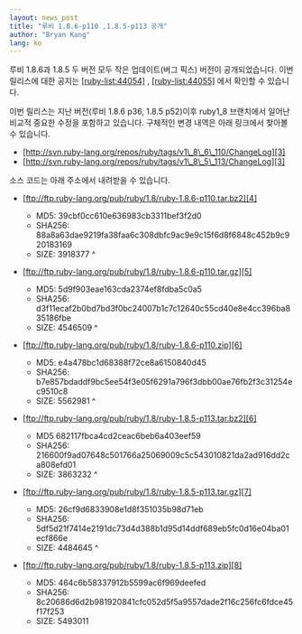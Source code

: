 ```yaml
---
layout: news_post
title: "루비 1.8.6-p110 ,1.8.5-p113 공개"
author: "Bryan Kang"
lang: ko
---
```


루비 1.8.6과 1.8.5 두 버전 모두 작은 업데이트(버그 픽스) 버전이 공개되었습니다. 이번 릴리스에 대한 공지는
[\[ruby-list:44054\]][1] , [\[ruby-list:44055\]][2] 에서 확인할 수 있습니다.

이번 릴리스는 지난 버전(루비 1.8.6 p36, 1.8.5 p52)이후 ruby1\_8 브랜치에서 일어난 비교적 중요한 수정을
포함하고 있습니다. 구체적인 변경 내역은 아래 링크에서 찾아볼 수 있습니다.

* [http://svn.ruby-lang.org/repos/ruby/tags/v1\_8\_6\_110/ChangeLog][3]
* [http://svn.ruby-lang.org/repos/ruby/tags/v1\_8\_5\_113/ChangeLog][3]

소스 코드는 아래 주소에서 내려받을 수 있습니다.

* [ftp://ftp.ruby-lang.org/pub/ruby/1.8/ruby-1.8.6-p110.tar.bz2][4]
  * MD5: 39cbf0cc610e636983cb3311bef3f2d0
  * SHA256: 88a8a63dae9219fa38faa6c308dbfc9ac9e9c15f6d8f6848c452b9c920183169
  * SIZE: 3918377
^

* [ftp://ftp.ruby-lang.org/pub/ruby/1.8/ruby-1.8.6-p110.tar.gz][5]
  * MD5: 5d9f903eae163cda2374ef8fdba5c0a5
  * SHA256: d3f11ecaf2b0bd7bd3f0bc24007b1c7c12640c55cd40e8e4cc396ba835186fbe
  * SIZE: 4546509
^

* [ftp://ftp.ruby-lang.org/pub/ruby/1.8/ruby-1.8.6-p110.zip][6]
  * MD5: e4a478bc1d68388f72ce8a6150840d45
  * SHA256: b7e857bdaddf9bc5ee54f3e05f6291a796f3dbb00ae76fb2f3c31254ec9510c8
  * SIZE: 5562981
^

* [ftp://ftp.ruby-lang.org/pub/ruby/1.8/ruby-1.8.5-p113.tar.bz2][6]
  * MD5 682117fbca4cd2ceac6beb6a403eef59
  * SHA256: 216600f9ad07648c501766a25069009c5c543010821da2ad916dd2ca808efd01
  * SIZE: 3863232
^

* [ftp://ftp.ruby-lang.org/pub/ruby/1.8/ruby-1.8.5-p113.tar.gz][7]
  * MD5: 26cf9d6833908e1d8f351035b98d71eb
  * SHA256: 5df5d21f7414e2191dc73d4d388b1d95d14ddf689eb5fc0d16e04ba01ecf866e
  * SIZE: 4484645
^

* [ftp://ftp.ruby-lang.org/pub/ruby/1.8/ruby-1.8.5-p113.zip][8]
  * MD5: 464c6b58337912b5599ac6f969deefed
  * SHA256: 8c20686d6d2b981920841cfc052d5f5a9557dade2f16c256fc6fdce45f17f253
  * SIZE: 5493011



[1]: http://blade.nagaokaut.ac.jp/cgi-bin/scat.rb/ruby/ruby-list/44054
[2]: http://blade.nagaokaut.ac.jp/cgi-bin/scat.rb/ruby/ruby-list/44055
[3]: http://svn.ruby-lang.org/repos/ruby/tags/v1_8_6_110/ChangeLog
[4]: ftp://ftp.ruby-lang.org/pub/ruby/1.8/ruby-1.8.6-p110.tar.bz2
[5]: ftp://ftp.ruby-lang.org/pub/ruby/1.8/ruby-1.8.6-p110.tar.gz
[6]: ftp://ftp.ruby-lang.org/pub/ruby/1.8/ruby-1.8.6-p110.zip
[7]: ftp://ftp.ruby-lang.org/pub/ruby/1.8/ruby-1.8.5-p113.tar.gz
[8]: ftp://ftp.ruby-lang.org/pub/ruby/1.8/ruby-1.8.5-p113.zip
